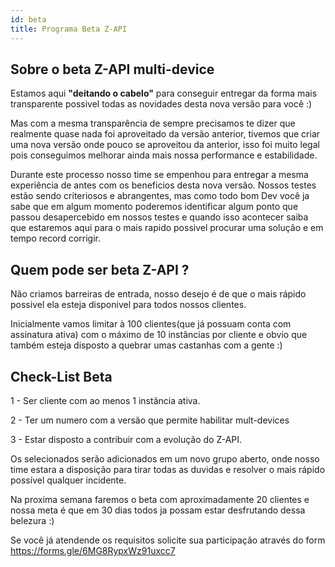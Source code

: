 ```yaml
---
id: beta
title: Programa Beta Z-API
---
```


## Sobre o beta Z-API multi-device

Estamos aqui **"deitando o cabelo"** para conseguir entregar da forma mais transparente possivel todas as novidades desta nova versão para você :)

Mas com a mesma transparência de sempre precisamos te dizer que realmente quase nada foi aproveitado da versão anterior, tivemos que criar uma nova versão onde pouco se aproveitou da anterior, isso foi muito legal pois conseguimos melhorar ainda mais nossa performance e estabilidade.

Durante este processo nosso time se empenhou para entregar a mesma experiência de antes com os beneficios desta nova versão. Nossos testes estão sendo criteriosos e abrangentes, mas como todo bom Dev você ja sabe que em algum momento poderemos identificar algum ponto que passou desapercebido em nossos testes e quando isso acontecer saiba que estaremos aqui para o mais rapido possivel procurar uma solução e em tempo record corrigir.

## Quem pode ser beta Z-API ?

Não criamos barreiras de entrada, nosso desejo é de que o mais rápido possivel ela esteja disponivel para todos nossos clientes.

Inicialmente vamos limitar à 100 clientes(que já possuam conta com assinatura ativa) com o máximo de 10 instâncias por cliente e obvio que também esteja disposto a quebrar umas castanhas com a gente :)

## Check-List Beta

1 - Ser cliente com ao menos 1 instância ativa.

2 - Ter um numero com a versão que permite habilitar mult-devices

3 - Estar disposto a contribuir com a evolução do Z-API.

Os selecionados serão adicionados em um novo grupo aberto, onde nosso time estara a disposição para tirar todas as duvidas e resolver o mais rápido possível qualquer incidente.

Na proxima semana faremos o beta com aproximadamente 20 clientes e nossa meta é que em 30 dias todos ja possam estar desfrutando dessa belezura :)

Se você já atendende os requisitos solicite sua participação através do form https://forms.gle/6MG8RypxWz91uxcc7

